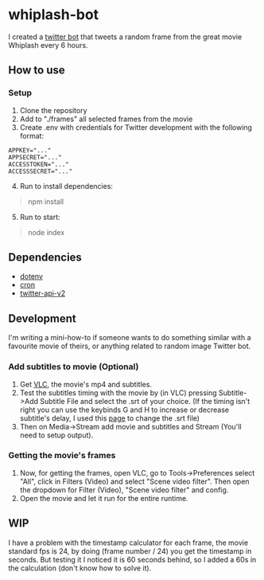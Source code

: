 # whiplash-bot
I created a [twitter bot](https://twitter.com/WhiplashBot) that tweets a random frame from the great movie Whiplash every 6 hours. 

## How to use
### Setup
1. Clone the repository
2. Add to "./frames" all selected frames from the movie
3. Create .env with credentials for Twitter development with the following format:
```
APPKEY="..."
APPSECRET="..."
ACCESSTOKEN="..."
ACCESSSECRET="..."
```
4. Run to install dependencies:
> npm install
5. Run to start:
> node index
## Dependencies
- [dotenv](https://www.npmjs.com/package/dotenv)
- [cron](https://www.npmjs.com/package/cron)
- [twitter-api-v2](https://www.npmjs.com/package/twitter-api-v2) 

## Development
I'm writing a mini-how-to if someone wants to do something similar with a favourite movie of theirs, or anything related to random image Twitter bot.
### Add subtitles to movie (Optional)
1. Get [VLC](https://www.videolan.org/), the movie's mp4 and subtitles.
2. Test the subtitles timing with the movie by (in VLC) pressing Subtitle->Add Subtitle File and select the .srt of your choice.
(If the timing isn't right you can use the keybinds G and H to increase or decrease subtitle's delay, I used this [page](https://subshifter.bitsnbites.eu/) to change the .srt file)
3. Then on Media->Stream add movie and subtitles and Stream (You'll need to setup output).

### Getting the movie's frames
1. Now, for getting the frames, open VLC, go to Tools->Preferences select "All", click in Filters (Video) and select "Scene video filter".
Then open the dropdown for Filter (Video), "Scene video filter" and config.
2. Open the movie and let it run for the entire runtime.

## WIP
I have a problem with the timestamp calculator for each frame, the movie standard fps is 24, by doing (frame number / 24) you get the timestamp in seconds. But testing it I noticed it is 60 seconds behind, so I added a 60s in the calculation (don't know how to solve it).
